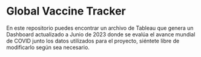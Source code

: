 # Global Vaccine Tracker
En este repositorio puedes encontrar un archivo de Tableau que genera un Dashboard actualizado a Junio de 2023 donde se evalúa el avance mundial de COVID junto los datos utilizados para el proyecto, siéntete libre de modificarlo según sea necesario.
